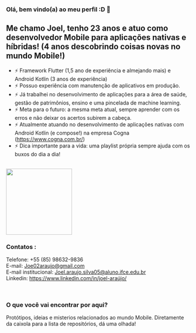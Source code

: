 ### Olá, bem vindo(a) ao meu perfil :D 👋

## Me chamo Joel, tenho 23 anos e atuo como desenvolvedor Mobile para aplicações nativas e híbridas! (4 anos descobrindo coisas novas no mundo Mobile!)

- ⚡ Framework Flutter (1,5 ano de experiência e almejando mais) e Android Kotlin (3 anos de experiência)
- ⚡ Possuo experiência com manutenção de aplicativos em produção.
- ⚡ Já trabalhei no desenvolvimento de aplicações para a área de saúde, gestão de patrimônios, ensino e uma pincelada de machine learning.
- ⚡ Meta para o futuro: a mesma meta atual, sempre aprender com os erros e não deixar os acertos subirem a cabeça.
- ⚡ Atualmente atuando no desenvolvimento de aplicações nativas com Android Kotlin (e compose!) na empresa Cogna (https://www.cogna.com.br/)
- ⚡ Dica importante para a vida: uma playlist própria sempre ajuda com os buxos do dia a dia!
<br />
<img height="180em" src="https://github-readme-stats.vercel.app/api?username=Joe02&show_icons=true&theme=dracula&include_all_commits=true&count_private=true"/>

### Contatos :

Telefone: +55 (85) 98632-9836<br />
E-mail: Joe02araujo@gmail.com<br />
E-mail institucional: Joel.araujo.silva05@aluno.ifce.edu.br<br />
Linkedin: https://www.linkedin.com/in/joel-araújo/<br />

<br />

### O que você vai encontrar por aqui?

Protótipos, ideias e misterios relacionados ao mundo Mobile. Diretamente da caixola para a lista de repositórios, dá uma olhada!
